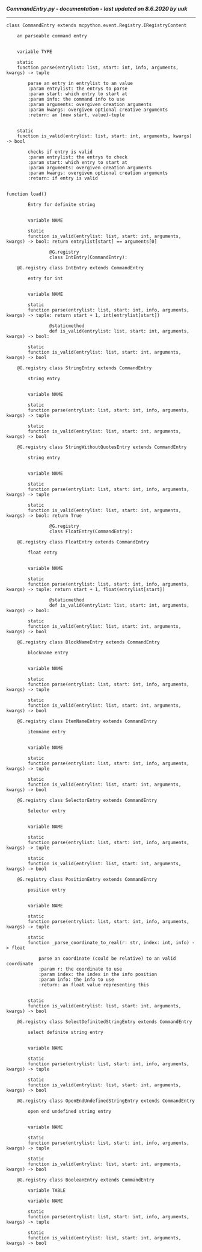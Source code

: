 ***CommandEntry.py - documentation - last updated on 8.6.2020 by uuk***
___

    class CommandEntry extends mcpython.event.Registry.IRegistryContent
        
        an parseable command entry


        variable TYPE

        static
        function parse(entrylist: list, start: int, info, arguments, kwargs) -> tuple
            
            parse an entry in entrylist to an value
            :param entrylist: the entrys to parse
            :param start: which entry to start at
            :param info: the command info to use
            :param arguments: overgiven creation arguments
            :param kwargs: overgiven optional creative arguments
            :return: an (new start, value)-tuple


        static
        function is_valid(entrylist: list, start: int, arguments, kwargs) -> bool
            
            checks if entry is valid
            :param entrylist: the entrys to check
            :param start: which entry to start at
            :param arguments: overgiven creation arguments
            :param kwargs: overgiven optional creation arguments
            :return: if entry is valid


    function load()
            
            Entry for definite string


            variable NAME

            static
            function is_valid(entrylist: list, start: int, arguments, kwargs) -> bool: return entrylist[start] == arguments[0]
                    
                    @G.registry
                    class IntEntry(CommandEntry):

        @G.registry class IntEntry extends CommandEntry
            
            entry for int


            variable NAME

            static
            function parse(entrylist: list, start: int, info, arguments, kwargs) -> tuple: return start + 1, int(entrylist[start])
                    
                    @staticmethod
                    def is_valid(entrylist: list, start: int, arguments, kwargs) -> bool:

            static
            function is_valid(entrylist: list, start: int, arguments, kwargs) -> bool

        @G.registry class StringEntry extends CommandEntry
            
            string entry


            variable NAME

            static
            function parse(entrylist: list, start: int, info, arguments, kwargs) -> tuple

            static
            function is_valid(entrylist: list, start: int, arguments, kwargs) -> bool

        @G.registry class StringWithoutQuotesEntry extends CommandEntry
            
            string entry


            variable NAME

            static
            function parse(entrylist: list, start: int, info, arguments, kwargs) -> tuple

            static
            function is_valid(entrylist: list, start: int, arguments, kwargs) -> bool: return True
                    
                    @G.registry
                    class FloatEntry(CommandEntry):

        @G.registry class FloatEntry extends CommandEntry
            
            float entry


            variable NAME

            static
            function parse(entrylist: list, start: int, info, arguments, kwargs) -> tuple: return start + 1, float(entrylist[start])
                    
                    @staticmethod
                    def is_valid(entrylist: list, start: int, arguments, kwargs) -> bool:

            static
            function is_valid(entrylist: list, start: int, arguments, kwargs) -> bool

        @G.registry class BlockNameEntry extends CommandEntry
            
            blockname entry


            variable NAME

            static
            function parse(entrylist: list, start: int, info, arguments, kwargs) -> tuple

            static
            function is_valid(entrylist: list, start: int, arguments, kwargs) -> bool

        @G.registry class ItemNameEntry extends CommandEntry
            
            itemname entry


            variable NAME

            static
            function parse(entrylist: list, start: int, info, arguments, kwargs) -> tuple

            static
            function is_valid(entrylist: list, start: int, arguments, kwargs) -> bool

        @G.registry class SelectorEntry extends CommandEntry
            
            Selector entry


            variable NAME

            static
            function parse(entrylist: list, start: int, info, arguments, kwargs) -> tuple

            static
            function is_valid(entrylist: list, start: int, arguments, kwargs) -> bool

        @G.registry class PositionEntry extends CommandEntry
            
            position entry


            variable NAME

            static
            function parse(entrylist: list, start: int, info, arguments, kwargs) -> tuple

            static
            function _parse_coordinate_to_real(r: str, index: int, info) -> float
                
                parse an coordinate (could be relative) to an valid coordinate
                :param r: the coordinate to use
                :param index: the index in the info position
                :param info: the info to use
                :return: an float value representing this


            static
            function is_valid(entrylist: list, start: int, arguments, kwargs) -> bool

        @G.registry class SelectDefinitedStringEntry extends CommandEntry
            
            select definite string entry


            variable NAME

            static
            function parse(entrylist: list, start: int, info, arguments, kwargs) -> tuple

            static
            function is_valid(entrylist: list, start: int, arguments, kwargs) -> bool

        @G.registry class OpenEndUndefinedStringEntry extends CommandEntry
            
            open end undefined string entry


            variable NAME

            static
            function parse(entrylist: list, start: int, info, arguments, kwargs) -> tuple

            static
            function is_valid(entrylist: list, start: int, arguments, kwargs) -> bool

        @G.registry class BooleanEntry extends CommandEntry

            variable TABLE

            variable NAME

            static
            function parse(entrylist: list, start: int, info, arguments, kwargs) -> tuple

            static
            function is_valid(entrylist: list, start: int, arguments, kwargs) -> bool